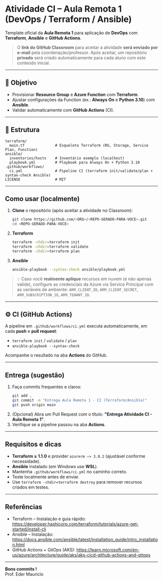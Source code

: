 # Atividade CI – Aula Remota 1 (DevOps / Terraform / Ansible)

Template oficial da **Aula Remota 1** para aplicação de **DevOps** com **Terraform**, **Ansible** e **GitHub Actions**.

> O **link do GitHub Classroom** para aceitar a atividade **será enviado por e-mail** pela coordenação/professor.
> Após aceitar, um repositório **privado** será criado automaticamente para cada aluno com este conteúdo inicial.

---

## 🎯 Objetivo
- Provisionar **Resource Group** e **Azure Function** com **Terraform**.
- Ajustar configurações da Function (ex.: **Always On** e **Python 3.10**) com **Ansible**.
- Validar automaticamente com **GitHub Actions** (CI).

---

## 📁 Estrutura
```
terraform/
  main.tf              # Esqueleto Terraform (RG, Storage, Service Plan, Function)
ansible/
  inventories/hosts    # Inventário exemplo (localhost)
  playbook.yml         # Playbook para Always On + Python 3.10
.github/workflows/
  ci.yml               # Pipeline CI (terraform init/validate/plan + syntax-check Ansible)
LICENSE                # MIT
```

---

##  Como usar (localmente)
1. **Clone** o repositório (após aceitar a atividade no Classroom):
   ```bash
   git clone https://github.com/<ORG>/<REPO-GERADO-PARA-VOCE>.git
   cd <REPO-GERADO-PARA-VOCE>
   ```

2. **Terraform**
   ```bash
   terraform -chdir=terraform init
   terraform -chdir=terraform validate
   terraform -chdir=terraform plan
   ```

3. **Ansible**
   ```bash
   ansible-playbook --syntax-check ansible/playbook.yml
   ```

> 💡 Caso você **realmente aplique** recursos em nuvem (e não apenas valide), configure as credenciais da Azure via Service Principal com as variáveis de ambiente: `ARM_CLIENT_ID`, `ARM_CLIENT_SECRET`, `ARM_SUBSCRIPTION_ID`, `ARM_TENANT_ID`.

---

## ⚙️ CI (GitHub Actions)
A pipeline em `.github/workflows/ci.yml` executa automaticamente, em cada **push** e **pull request**:
- `terraform init` / `validate` / `plan`
- `ansible-playbook --syntax-check`

Acompanhe o resultado na aba **Actions** do GitHub.

---

##  Entrega (sugestão)
1. Faça commits frequentes e claros:
   ```bash
   git add .
   git commit -m "Entrega Aula Remota 1 - CI (Terraform/Ansible)"
   git push origin main
   ```
2. (Opcional) Abra um Pull Request com o título: **"Entrega Atividade CI - Aula Remota 1"**.
3. Verifique se a pipeline passou na aba **Actions**.

---

##  Requisitos e dicas
- **Terraform ≥ 1.1.0** e provider `azurerm ~> 3.0.2` (ajustável conforme necessidade).
- **Ansible** instalado (em Windows use **WSL**).
- Mantenha `.github/workflows/ci.yml` no caminho correto.
- Teste localmente antes de enviar.
- Use `terraform -chdir=terraform destroy` para remover recursos criados em testes.

---

##  Referências
- Terraform – Instalação e guia rápido: https://developer.hashicorp.com/terraform/tutorials/azure-get-started/install-cli
- Ansible – Instalação: https://docs.ansible.com/ansible/latest/installation_guide/intro_installation.html
- GitHub Actions + GitOps (AKS): https://learn.microsoft.com/en-us/azure/architecture/guide/aks/aks-cicd-github-actions-and-gitops

---

**Bons commits !**  
Prof. Eder Mauricio
